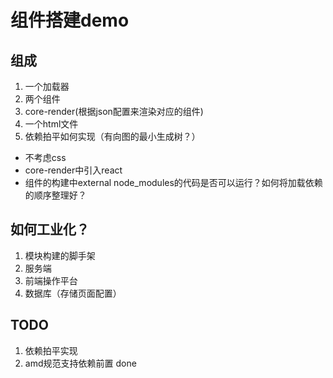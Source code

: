 # 组件搭建demo


## 组成

1. 一个加载器
2. 两个组件
3. core-render(根据json配置来渲染对应的组件)
4. 一个html文件
5. 依赖拍平如何实现（有向图的最小生成树？）

- 不考虑css
- core-render中引入react
- 组件的构建中external node_modules的代码是否可以运行？如何将加载依赖的顺序整理好？


## 如何工业化？

1. 模块构建的脚手架
2. 服务端
3. 前端操作平台
4. 数据库（存储页面配置）


## TODO

1. 依赖拍平实现
2. amd规范支持依赖前置 done
